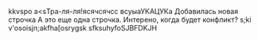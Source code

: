 kkvspo a<sТра-ля-ля!ясячсячсс всуыаУКАЦУКа
Добавилась новая строчкa 
А это	 еще одна строчка. Интерено, когда будет конфликт?
s;ki v'osoisjn;akfha[osrygsk   sfksuhyfoSJBFDKJH
